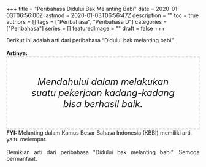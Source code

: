 +++
title = "Peribahasa Didului Bak Melanting Babi"
date = 2020-01-03T06:56:00Z
lastmod = 2020-01-03T06:56:47Z
description = ""
toc = true
authors = []
tags = ["Peribahasa", "Peribahasa D"]
categories = ["Peribahasa"]
series = []
featuredImage = ""
draft = false
+++

<div dir="ltr" style="text-align: left;" trbidi="on"><div style="text-align: justify;">Berikut ini adalah arti dari peribahasa “Didului bak melanting babi”.</div><br /><div style="text-align: justify;"><b>Artinya:</b></div><div style="border: 2px dashed #ddd; font-size: 24px; height: auto; margin: 0 auto; padding: 50px; text-align: center; width: auto;"><i>Mendahului dalam melakukan suatu pekerjaan kadang-kadang bisa berhasil baik.</i></div><b>FYI:</b> Melanting dalam Kamus Besar Bahasa Indonesia (KBBI) memiliki arti, yaitu melempar.<br /><br /><div style="text-align: justify;">Demikian arti dari peribahasa "Didului bak melanting babi". Semoga bermanfaat.</div></div>
